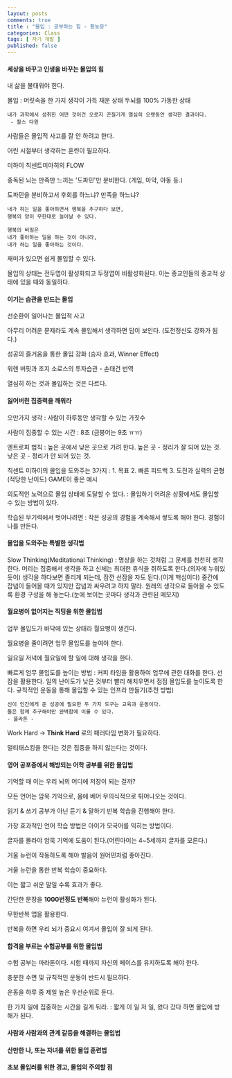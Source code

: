 ```yaml
---
layout: posts
comments: true
title : "몰입 : 공부하는 힘 - 황농문"
categories: Class
tags: [ 자기 개발 ]
published: false
---
```


#### 세상을 바꾸고 인생을 바꾸는 몰입의 힘

내 삶을 불태워야 한다.

몰입
 : 머릿속을 한 가지 생각이 가득 채운 상태
   두뇌를 100% 가동한 상태

```text
내가 과학에서 성취한 어떤 것이건 오로지 끈질기게 열심히 오랫동안 생각한 결과이다.
 - 찰스 다윈
```

사람들은 몰입적 사고를 잘 안 하려고 한다.

어린 시절부터 생각하는 훈련이 필요하다.

미하이 칙센트미아히의 FLOW

중독된 뇌는 만족만 느끼는 '도파민'만 분비한다. (게임, 마약, 야동 등.)

도파민을 분비하고서 후회를 하느냐? 만족을 하느냐?

```text
내가 하는 일을 좋아하면서 행복을 추구하다 보면,
행복의 양이 무한대로 늘어날 수 있다.
```

```text
행복의 비밀은
내가 좋아하는 일을 하는 것이 아니라,
내가 하는 일을 좋아하는 것이다.
```

재미가 있으면 쉽게 몰입할 수 있다.

몰입의 상태는 전두엽이 활성화되고 두정엽이 비활성화된다.
이는 종교인들의 종교적 상태에 있을 때와 동일하다.

#### 이기는 습관을 만드는 몰입

선순환이 일어나는 몰입적 사고

아무리 어려운 문제라도 계속 몰입해서 생각하면 답이 보인다. (도전정신도 강화가 됨다.)

성공의 즐거움을 통한 몰입 강화 (승자 효과, Winner Effect)

워렌 버핏과 조지 소로스의 투자습관 - 손태건 번역

열심히 하는 것과 몰입하는 것은 다르다.

#### 잃어버린 집중력을 깨워라

오만가지 생각
 : 사람이 하루동안 생각할 수 있는 가짓수

사람이 집중할 수 있는 시간 : 8초 (금붕어는 9초 ㅠㅠ)

엔트로피 법칙
 : 높은 곳에서 낮은 곳으로 가려 한다.
   높은 곳 - 정리가 잘 되어 있는 것.
   낮은 곳 - 정리가 안 되어 있는 것.

칙센트 미하이의 몰입을 도와주는 3가지
 : 1. 목표
   2. 빠른 피드백
   3. 도전과 실력의 균형 (적당한 난이도)
   GAME이 좋은 예시

의도적인 노력으로 몰입 상태에 도달할 수 있다.
 : 몰입하기 어려운 상황에서도 몰입할 수 있는 방법이 있다.

학습된 무기력에서 벗어나려면
 : 작은 성공의 경험을 계속해서 쌓도록 해야 한다.
   경험이 나를 만든다.

#### 몰입을 도와주는 특별한 생각법

Slow Thinking(Meditational Thinking)
 : 명상을 하는 것처럼 그 문제를 천천히 생각한다.
   머리는 집중해서 생각을 하고 신체는 최대한 휴식을 취하도록 한다.(의자에 누워있듯이)
   생각을 하다보면 졸리게 되는데, 잠깐 선잠을 자도 된다.(이게 핵심이다)
   중간에 잡념이 들어올 때가 있지만 잡념과 싸우려고 하지 말라.
   원래의 생각으로 돌아올 수 있도록 환경 구성을 해 놓는다.(눈에 보이는 곳마다 생각과 관련된 메모지)

#### 월요병이 없어지는 직딩을 위한 몰입법

업무 몰입도가 바닥에 있는 상태라 월요병이 생긴다.

월요병을 줄이려면 업무 몰입도를 높여야 한다.

일요일 저녁에 월요일에 할 일에 대해 생각을 한다.

빠르게 엄무 몰입도를 높이는 방법
 : 커피 타임을 활용하여 업무에 관한 대화를 한다.
   선잠을 활용한다.
   일의 난이도가 낮은 것부터 빨리 해치우면서 점점 몰입도를 높이도록 한다.
   규칙적인 운동을 통해 몰입할 수 있는 인프라 만들기(추천 방법)

```text
신이 인간에게 준 성공에 필요한 두 가지 도구는 교육과 운동이다.
둘은 함께 추구해야만 완벽함에 이룰 수 있다.
- 플라톤 -
```

Work Hard -> **Think Hard** 로의 패러다임 변화가 필요하다.

멀티태스킹을 한다는 것은 집중을 하지 않는다는 것이다.

#### 영어 공포증에서 해방되는 어학 공부를 위한 몰입법

기억할 때 이는 우리 뇌의 어디에 저장이 되는 걸까?

모든 언어는 암묵 기억으로, 몸에 베어 무의식적으로 튀어나오는 것이다.

읽기 & 쓰기 공부가 아닌 듣기 & 말하기 반복 학습을 진행해야 한다.

가장 효과적인 언어 학습 방법은 아이가 모국어를 익히는 방법이다.

글자를 몰라야 암묵 기억에 도움이 된다.(어린아이는 4~5세까지 글자를 모른다.)

거울 뉴런이 작동하도록 해야 발음이 원어민처럼 좋아진다.

거울 뉴런을 통한 반복 학습이 중요하다.

이는 짧고 쉬운 말일 수록 효과가 좋다.

간단한 문장을 **1000번정도 반복**해야 뉴런이 활성화가 된다.

무한반복 앱을 활용한다.

반복을 하면 우리 뇌가 중요시 여겨서 몰입이 잘 되게 된다.

#### 합격을 부르는 수험공부를 위한 몰입법

수험 공부는 마라톤이다. 시험 때까지 자신의 페이스를 유지하도록 해야 한다.

충분한 수면 및 규칙적인 운동이 반드시 필요하다.

운동을 하루 중 제일 높은 우선순위로 둔다.

한 가지 일에 집중하는 시간을 길게 둬라.
 : 짧게 이 일 저 일, 왔다 갔다 하면 몰입에 방해가 된다.

#### 사람과 사람과의 관계 갈등을 해결하는 몰입법

#### 산만한 나, 또는 자녀를 위한 몰입 훈련법

#### 초보 몰입러를 위한 경고, 몰입의 주의할 점
